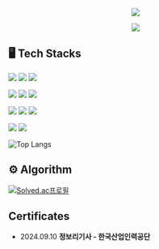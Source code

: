 <!-- header -->
<p align='center'>
<img src="https://capsule-render.vercel.app/api?type=waving&color=ACBCFF&fontColor=0F1035&height=200&section=header&text=👋Welcome+to+LeeYunSeok+Github!&fontSize=40"/>
</p>

<!-- badge -->
<p align='center'>
  <!-- gmail -->
  <a href="https://mail.google.com/mail/?view=cm&amp;fs=1&amp;to=seok000908@gamil.com" target="_blank">
    <img src="https://img.shields.io/badge/seok000908@gamil.com-EA4335?style=flat-square&logo=gmail&logoColor=white" />
  </a>
  
</p>

<!-- 기술스택 -->
## 🖥️ Tech Stacks
<p>
  <img src="https://img.shields.io/badge/java-007396?style=for-the-badge&logo=OpenJDK&logoColor=white">
  <img src="https://img.shields.io/badge/Spring-6DB33F?style=for-the-badge&logo=Spring&logoColor=white">
  <img src="https://img.shields.io/badge/ORACLE-F80000?style=for-the-badge&logo=oracle&logoColor=white">
</p> 
<p>
  <img src="https://img.shields.io/badge/React-61DAFB?style=for-the-badge&logo=React&logoColor=white">
  <img src="https://img.shields.io/badge/Typescript-3178C6?style=for-the-badge&logo=Typescript&logoColor=white">
  <img src="https://img.shields.io/badge/Node.js-339933?style=for-the-badge&logo=Node.js&logoColor=white">
</p>
<p>
  <img src="https://img.shields.io/badge/HTML5-E34F26?style=for-the-badge&logo=HTML5&logoColor=white">
  <img src="https://img.shields.io/badge/CSS3-1572B6?style=for-the-badge&logo=CSS3&logoColor=white">
  <img src="https://img.shields.io/badge/JavaScript-F7DF1E?style=for-the-badge&logo=JavaScript&logoColor=white">
</p>
<p>
  <img src="https://img.shields.io/badge/docker-%230db7ed.svg?style=for-the-badge&logo=docker&logoColor=white"> 
  <img src="https://img.shields.io/badge/Amazon%20EC2-FF9900?style=for-the-badge&logo=Amazon%20EC2&logoColor=white">
</p>

![Top Langs](https://github-readme-stats.vercel.app/api/top-langs/?username=lyseok&layout=compact&theme=buefy)

## ⚙️ Algorithm
[![Solved.ac프로필](http://mazassumnida.wtf/api/generate_badge?boj=seok000908)](https://solved.ac/seok000908)

## Certificates
<ul>
  <li>2024.09.10 <strong>정보리기사 - 한국산업인력공단 </strong></li>
</ul>
